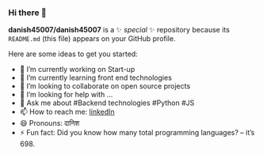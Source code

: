 ### Hi there 👋


**danish45007/danish45007** is a ✨ _special_ ✨ repository because its `README.md` (this file) appears on your GitHub profile.

Here are some ideas to get you started:

- 🔭 I’m currently working on Start-up
- 🌱 I’m currently learning front end technologies
- 👯 I’m looking to collaborate on open source projects
- 🤔 I’m looking for help with ...
- 💬 Ask me about #Backend technologies #Python #JS
- 📫 How to reach me: [linkedIn](https://www.linkedin.com/in/danish-sharma-63623b14a/)
- 😄 Pronouns: दानिश
- ⚡ Fun fact: Did you know how many total programming languages? – it’s 698.

